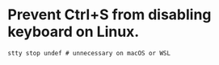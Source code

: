 # Prevent Ctrl+S from disabling keyboard on Linux.
```shell
stty stop undef # unnecessary on macOS or WSL
```
